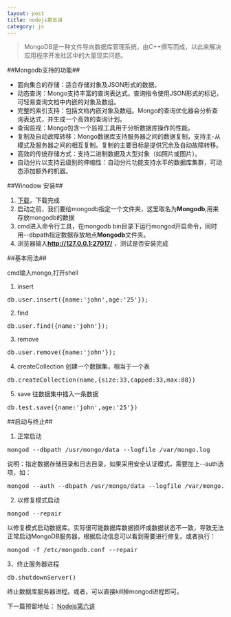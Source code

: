 ```yaml
---
layout: post
title: nodejs第五讲
category: js
---
```



> MongoDB是一种文件导向数据库管理系统，由C++撰写而成，以此来解决应用程序开发社区中的大量现实问题。

##Mongodb支持的功能##

+ 面向集合的存储：适合存储对象及JSON形式的数据。
+ 动态查询：Mongo支持丰富的查询表达式。查询指令使用JSON形式的标记，可轻易查询文档中内嵌的对象及数组。
+ 完整的索引支持：包括文档内嵌对象及数组。Mongo的查询优化器会分析查询表达式，并生成一个高效的查询计划。
+ 查询监视：Mongo包含一个监视工具用于分析数据库操作的性能。
+ 复制及自动故障转移：Mongo数据库支持服务器之间的数据复制，支持主-从模式及服务器之间的相互复制。复制的主要目标是提供冗余及自动故障转移。
+ 高效的传统存储方式：支持二进制数据及大型对象（如照片或图片）。
+ 自动分片以支持云级别的伸缩性：自动分片功能支持水平的数据库集群，可动态添加额外的机器。

##Winodow 安装##

1. [下载](http://www.mongodb.org/downloads)，下载完成
2. 启动之前，我们要给mongodb指定一个文件夹，这里取名为**Mongodb**,用来存放mongodb的数据
3. cmd进入命令行工具，在mongodb bin目录下运行mongod开启命令，同时用--dbpath指定数据存放地点**Mongodb**文件夹。
4. 浏览器输入**http://127.0.0.1:27017/** ，测试是否安装完成

##基本用法##

cmd输入mongo,打开shell

1. insert
<pre>
db.user.insert({name:'john',age:'25'});
</pre>
2. find
<pre>
db.user.find({name:'john'});
</pre>
3. remove
<pre>
db.user.remove({name:'john'});
</pre>
4. createCollection 创建一个数据集，相当于一个表
<pre>
db.createCollection(name,{size:33,capped:33,max:88})
</pre>
5. save 往数据集中插入一条数据
<pre>
db.test.save({name:'john',age:'25'})
</pre>

##启动与终止##
1. 正常启动
<pre>mongod --dbpath /usr/mongo/data --logfile /var/mongo.log</pre>
说明：指定数据存储目录和日志目录，如果采用安全认证模式，需要加上--auth选项，如： 
<pre>
mongod --auth --dbpath /usr/mongo/data --logfile /var/mongo.log
</pre>
2. 以修复模式启动
<pre>mongod --repair</pre>
以修复模式启动数据库。实际很可能数据库数据损坏或数据状态不一致，导致无法正常启动MongoDB服务器，根据启动信息可以看到需要进行修复。或者执行：
<pre>mongod -f /etc/mongodb.conf --repair </pre>
3、终止服务器进程
<pre>db.shutdownServer()</pre>
终止数据库服务器进程。或者，可以直接kill掉mongod进程即可。

下一篇预留地址：
[Nodejs第六讲](http://johnqing.github.io/posts/nodejs-06.html)
